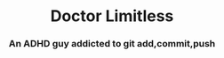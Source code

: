 <h1 align="center">Doctor Limitless</h1>
<h3 align="center">An ADHD guy addicted to git add,commit,push</h3>
